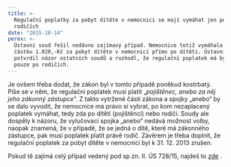 ```yaml
---
title: >-
  Regulační poplatky za pobyt dítěte v nemocnici se mají vymáhat jen po
  rodičích
date: "2015-10-14"
perex: >-
  Ústavní soud řešil nedávno zajímavý případ. Nemocnice totiž vymáhala dlužnou
  částku 1.020,-Kč za pobyt dítěte v nemocnici přímo po dítěti. Ústavní soud
  potvrdil názor ostatních soudů a rozhodl, že regulační poplatek má být vymáhán
  pouze po rodičích.
---
```


<p class="MsoNormal">Je ovšem třeba dodat, že zákon byl v tomto případě poněkud kostrbatý. Píše se v něm, že regulační poplatek musí platit „<em>pojištěnec, anebo za něj jeho zákonný zástupce</em>“. Z takto vytržené části zákona a spojky „anebo“ by se dalo vyvodit, že nemocnice má právo si vybrat, po kom nezaplacený poplatek vymáhat, tedy zda po dítěti (pojištěnci) nebo rodiči. Soudy ale dospěly k názoru, že vylučovací spojka „anebo“ nedává možnost volby, naopak znamená, že v případě, že se jedná o dítě, které má zákonného zástupce, pak musí poplatek platit právě rodič. Závěrem je třeba doplnit, že regulační poplatek za pobyt dítěte v nemocnici byl k 31. 12. 2013 zrušen. </p><p>Pokud tě zajímá celý případ vedený pod sp.zn. II. ÚS 728/15, najdeš to <a title="Otevření do nového okna" href="http://www.usoud.cz/fileadmin/user_upload/Tiskova_mluvci/Publikovane_nalezy/II._US_728_15_an.pdf" target="_blank">zde</a> <img alt="" src="typo3/ext/od_linkdesc/icons/external.gif" class="od_linkdesc_icon_external" />.</p><p class="MsoNormal"></p>
